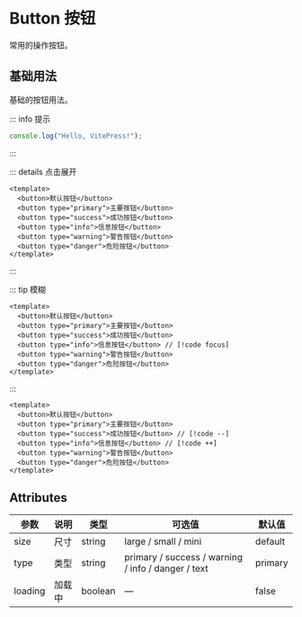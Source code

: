 # Button 按钮

常用的操作按钮。

## 基础用法

基础的按钮用法。

::: info 提示

```js
console.log("Hello, VitePress!");
```

:::

::: details 点击展开

```vue{1,3-5}
<template>
  <button>默认按钮</button>
  <button type="primary">主要按钮</button>
  <button type="success">成功按钮</button>
  <button type="info">信息按钮</button>
  <button type="warning">警告按钮</button>
  <button type="danger">危险按钮</button>
</template>
```

:::

::: tip 模糊

```vue
<template>
  <button>默认按钮</button>
  <button type="primary">主要按钮</button>
  <button type="success">成功按钮</button>
  <button type="info">信息按钮</button> // [!code focus]
  <button type="warning">警告按钮</button>
  <button type="danger">危险按钮</button>
</template>
```

:::

```vue
<template>
  <button>默认按钮</button>
  <button type="primary">主要按钮</button>
  <button type="success">成功按钮</button> // [!code --]
  <button type="info">信息按钮</button> // [!code ++]
  <button type="warning">警告按钮</button>
  <button type="danger">危险按钮</button>
</template>
```

## Attributes

| 参数    | 说明   | 类型    | 可选值                                             | 默认值  |
| ------- | ------ | ------- | -------------------------------------------------- | ------- |
| size    | 尺寸   | string  | large / small / mini                               | default |
| type    | 类型   | string  | primary / success / warning / info / danger / text | primary |
| loading | 加载中 | boolean | —                                                  | false   |

